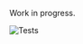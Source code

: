 Work in progress.

![Tests](https://github.com/tech4germany/rechtsinfo_api/workflows/Tests/badge.svg)
